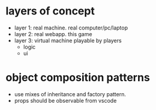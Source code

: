 # layers of concept

- layer 1: real machine. real computer/pc/laptop
- layer 2: real webapp. this game
- layer 3: virtual machine playable by players
  - logic
  - ui

# object composition patterns

- use mixes of inheritance and factory pattern.
- props should be observable from vscode